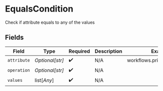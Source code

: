 # EqualsCondition

Check if attribute equals to any of the values


## Fields

| Field                       | Type                        | Required                    | Description                 | Example                     |
| --------------------------- | --------------------------- | --------------------------- | --------------------------- | --------------------------- |
| `attribute`                 | *Optional[str]*             | :heavy_check_mark:          | N/A                         | workflows.primary.task_name |
| `operation`                 | *Optional[str]*             | :heavy_check_mark:          | N/A                         |                             |
| `values`                    | list[*Any*]                 | :heavy_check_mark:          | N/A                         |                             |